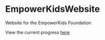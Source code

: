# EmpowerKidsWebsite
Website for the EmpowerKids Foundation
 
View the current progress [here](https://kylebkumar.github.io/EmpowerKidsWebsite/) 
